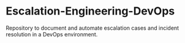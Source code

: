 # Escalation-Engineering-DevOps
Repository to document and automate escalation cases and incident resolution in a DevOps environment.
